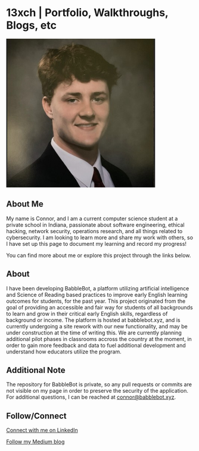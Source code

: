 # 13xch | Portfolio, Walkthroughs, Blogs, etc

![Headshot](/webcontent/images/headshot.jpg)

## About Me 

My name is Connor, and I am a current computer science student at a private school in Indiana, passionate about software engineering, ethical hacking, network security, operations research, and all things related to cybersecurity. I am looking to learn more and share my work with others, so I have set up this page to document my learning and record my progress!

You can find more about me or explore this project through the links below.

## About

I have been developing BabbleBot, a platform utilizing artificial intelligence and Science of Reading based practices to improve early English learning outcomes for students, for the past year. This project originated from the goal of providing an accessible and fair way for students of all backgrounds to learn and grow in their critical early English skills, regardless of background or income. The platform is hosted at babblebot.xyz, and is currently undergoing a site rework with our new functionality, and may be under construction at the time of writing this. We are currently planning additional pilot phases in classrooms accross the country at the moment, in order to gain more feedback and data to fuel additional development and understand how educators utilize the program.

## Additional Note

The repository for BabbleBot is private, so any pull requests or commits are not visible on my page in order to preserve the security of the application. For additional questions, I can be reached at connor@babblebot.xyz.

## Follow/Connect

[Connect with me on LinkedIn](https://www.linkedin.com/in/heitmanconnor/)

[Follow my Medium blog](https://medium.com/@13xch)

